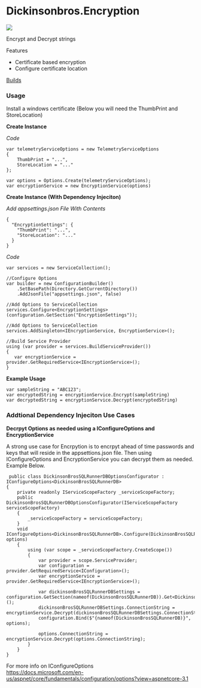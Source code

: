 # Dickinsonbros.Encryption
<a href="https://www.nuget.org/packages/DickinsonBros.Encryption/">
    <img src="https://img.shields.io/nuget/v/DickinsonBros.Encryption">
</a>

Encrypt and Decrypt strings

Features
* Certificate based encryption 
* Configure certificate location

<a href="https://dev.azure.com/marksamdickinson/DickinsonBros/_build?definitionScope=%5CDickinsonBros.Encryption">Builds</a>

<h3>Usage</h3>

Install a windows certificate (Below you will need the ThumbPrint and StoreLocation)

<b>Create Instance</b>

<i>Code</i>

    var telemetryServiceOptions = new TelemetryServiceOptions
    {
        ThumbPrint = "...",
        StoreLocation = "..."
    };

    var options = Options.Create(telemetryServiceOptions);
    var encryptionService = new EncryptionService(options)

<b>Create Instance (With Dependency Injeciton)</b>

<i>Add appsettings.json File With Contents</i>
    
    {
      "EncryptionSettings": {
        "ThumbPrint": "...",
        "StoreLocation": "..."
      }
    }
    
<i>Code</i>

    var services = new ServiceCollection();
    
    //Configure Options
    var builder = new ConfigurationBuilder()
        .SetBasePath(Directory.GetCurrentDirectory())
        .AddJsonFile("appsettings.json", false)
    
    //Add Options to ServiceCollection
    services.Configure<EncryptionSettings>(configuration.GetSection("EncryptionSettings"));
    
    //Add Options to ServiceCollection
    services.AddSingleton<IEncryptionService, EncryptionService>();
    
    //Build Service Provider 
    using (var provider = services.BuildServiceProvider())
    {
       var encryptionService = provider.GetRequiredService<IEncryptionService>();
    }
    
<b>Example Usage</b>

    var sampleString = "ABC123";
    var encryptedString = encryptionService.Encrypt(sampleString)
    var decryptedString = encryptionService.Decrypt(encryptedString)
    
<h3>Addtional Dependency Injeciton Use Cases</h3>   

<b>Decrpyt Options as needed using a IConfigureOptions and EncryptionService</b>

A strong use case for Encrpytion is to encrpyt ahead of time passwords and keys that will reside in the appsettions.json file.
Then using IConfigureOptions and EncryptionService you can decrypt them as needed. Example Below.

     public class DickinsonBrosSQLRunnerDBOptionsConfigurator : IConfigureOptions<DickinsonBrosSQLRunnerDB>
    {
        private readonly IServiceScopeFactory _serviceScopeFactory;
        public DickinsonBrosSQLRunnerDBOptionsConfigurator(IServiceScopeFactory serviceScopeFactory)
        {
            _serviceScopeFactory = serviceScopeFactory;
        }
        void IConfigureOptions<DickinsonBrosSQLRunnerDB>.Configure(DickinsonBrosSQLRunnerDB options)
        {
            using (var scope = _serviceScopeFactory.CreateScope())
            {
                var provider = scope.ServiceProvider;
                var configuration = provider.GetRequiredService<IConfiguration>();
                var encryptionService = provider.GetRequiredService<IEncryptionService>();

                var dickinsonBrosSQLRunnerDBSettings = configuration.GetSection(nameof(DickinsonBrosSQLRunnerDB)).Get<DickinsonBrosSQLRunnerDB>();
                dickinsonBrosSQLRunnerDBSettings.ConnectionString = encryptionService.Decrypt(dickinsonBrosSQLRunnerDBSettings.ConnectionString);
                configuration.Bind($"{nameof(DickinsonBrosSQLRunnerDB)}", options);

                options.ConnectionString = encryptionService.Decrypt(options.ConnectionString);
            }
        }
    }

For more info on IConfigureOptions
<br/>
    https://docs.microsoft.com/en-us/aspnet/core/fundamentals/configuration/options?view=aspnetcore-3.1

